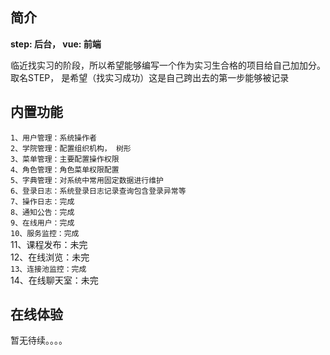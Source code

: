 ## 简介

**step: 后台， vue: 前端**

临近找实习的阶段，所以希望能够编写一个作为实习生合格的项目给自己加加分。  
取名STEP， 是希望（找实习成功）这是自己跨出去的第一步能够被记录

## 内置功能
`1、用户管理：系统操作者`  
`2、学院管理：配置组织机构， 树形`  
`3、菜单管理：主要配置操作权限`  
`4、角色管理：角色菜单权限配置`  
`5、字典管理：对系统中常用固定数据进行维护`  
`6、登录日志：系统登录日志记录查询包含登录异常等`  
`7、操作日志：完成`    
`8、通知公告：完成`  
`9、在线用户：完成`  
`10、服务监控：完成`  
11、课程发布：未完  
12、在线浏览：未完  
`13、连接池监控：完成`  
14、在线聊天室：未完  

## 在线体验
暂无待续。。。。